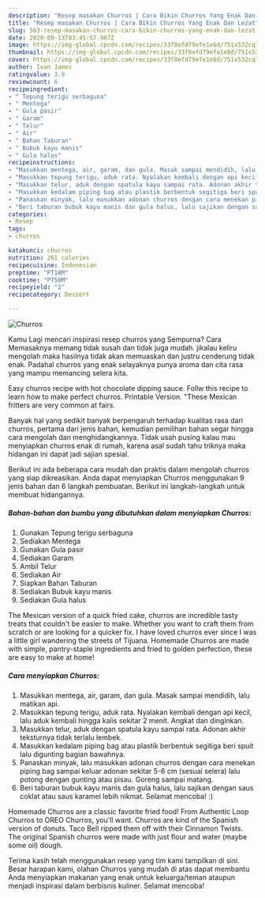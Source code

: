 ```yaml
---
description: "Resep masakan Churros | Cara Bikin Churros Yang Enak Dan Lezat"
title: "Resep masakan Churros | Cara Bikin Churros Yang Enak Dan Lezat"
slug: 563-resep-masakan-churros-cara-bikin-churros-yang-enak-dan-lezat
date: 2020-09-13T03:45:57.987Z
image: https://img-global.cpcdn.com/recipes/33f8efd79efe1e8d/751x532cq70/churros-foto-resep-utama.jpg
thumbnail: https://img-global.cpcdn.com/recipes/33f8efd79efe1e8d/751x532cq70/churros-foto-resep-utama.jpg
cover: https://img-global.cpcdn.com/recipes/33f8efd79efe1e8d/751x532cq70/churros-foto-resep-utama.jpg
author: Ivan James
ratingvalue: 3.9
reviewcount: 6
recipeingredient:
- " Tepung terigu serbaguna"
- " Mentega"
- " Gula pasir"
- " Garam"
- " Telur"
- " Air"
- " Bahan Taburan"
- " Bubuk kayu manis"
- " Gula halus"
recipeinstructions:
- "Masukkan mentega, air, garam, dan gula. Masak sampai mendidih, lalu matikan api."
- "Masukkan tepung terigu, aduk rata. Nyalakan kembali dengan api kecil, lalu aduk kembali hingga kalis sekitar 2 menit. Angkat dan dinginkan."
- "Masukkan telur, aduk dengan spatula kayu sampai rata. Adonan akhir teksturnya tidak terlalu lembek."
- "Masukkan kedalam piping bag atau plastik berbentuk segitiga beri spuit lalu digunting bagian bawahnya."
- "Panaskan minyak, lalu masukkan adonan churros dengan cara menekan piping bag sampai keluar adonan sekitar 5-6 cm (sesuai selera) lalu potong dengan gunting atau pisau. Goreng sampai matang."
- "Beri taburan bubuk kayu manis dan gula halus, lalu sajikan dengan saus coklat atau saus karamel lebih nikmat. Selamat mencoba! :)"
categories:
- Resep
tags:
- churros

katakunci: churros 
nutrition: 261 calories
recipecuisine: Indonesian
preptime: "PT18M"
cooktime: "PT50M"
recipeyield: "2"
recipecategory: Dessert

---
```



![Churros](https://img-global.cpcdn.com/recipes/33f8efd79efe1e8d/751x532cq70/churros-foto-resep-utama.jpg)

Kamu Lagi mencari inspirasi resep churros yang Sempurna? Cara Memasaknya memang tidak susah dan tidak juga mudah. jikalau keliru mengolah maka hasilnya tidak akan memuaskan dan justru cenderung tidak enak. Padahal churros yang enak selayaknya punya aroma dan cita rasa yang mampu memancing selera kita.

Easy churros recipe with hot chocolate dipping sauce. Follw this recipe to learn how to make perfect churros. Printable Version. &#34;These Mexican fritters are very common at fairs.

Banyak hal yang sedikit banyak berpengaruh terhadap kualitas rasa dari churros, pertama dari jenis bahan, kemudian pemilihan bahan segar hingga cara mengolah dan menghidangkannya. Tidak usah pusing kalau mau menyiapkan churros enak di rumah, karena asal sudah tahu triknya maka hidangan ini dapat jadi sajian spesial.


Berikut ini ada beberapa cara mudah dan praktis dalam mengolah churros yang siap dikreasikan. Anda dapat menyiapkan Churros menggunakan 9 jenis bahan dan 6 langkah pembuatan. Berikut ini langkah-langkah untuk membuat hidangannya.

<!--inarticleads1-->

##### Bahan-bahan dan bumbu yang dibutuhkan dalam menyiapkan Churros:

1. Gunakan  Tepung terigu serbaguna
1. Sediakan  Mentega
1. Gunakan  Gula pasir
1. Sediakan  Garam
1. Ambil  Telur
1. Sediakan  Air
1. Siapkan  Bahan Taburan
1. Sediakan  Bubuk kayu manis
1. Sediakan  Gula halus


The Mexican version of a quick fried cake, churros are incredible tasty treats that couldn&#39;t be easier to make. Whether you want to craft them from scratch or are looking for a quicker fix. I have loved churros ever since I was a little girl wandering the streets of Tijuana. Homemade Churros are made with simple, pantry-staple ingredients and fried to golden perfection, these are easy to make at home! 

<!--inarticleads2-->

##### Cara menyiapkan Churros:

1. Masukkan mentega, air, garam, dan gula. Masak sampai mendidih, lalu matikan api.
1. Masukkan tepung terigu, aduk rata. Nyalakan kembali dengan api kecil, lalu aduk kembali hingga kalis sekitar 2 menit. Angkat dan dinginkan.
1. Masukkan telur, aduk dengan spatula kayu sampai rata. Adonan akhir teksturnya tidak terlalu lembek.
1. Masukkan kedalam piping bag atau plastik berbentuk segitiga beri spuit lalu digunting bagian bawahnya.
1. Panaskan minyak, lalu masukkan adonan churros dengan cara menekan piping bag sampai keluar adonan sekitar 5-6 cm (sesuai selera) lalu potong dengan gunting atau pisau. Goreng sampai matang.
1. Beri taburan bubuk kayu manis dan gula halus, lalu sajikan dengan saus coklat atau saus karamel lebih nikmat. Selamat mencoba! :)


Homemade Churros are a classic favorite fried food! From Authentic Loop Churros to OREO Churros, you&#39;ll want. Churros are kind of the Spanish version of donuts. Taco Bell ripped them off with their Cinnamon Twists. The original Spanish churros were made with just flour and water (maybe some oil) dough. 

Terima kasih telah menggunakan resep yang tim kami tampilkan di sini. Besar harapan kami, olahan Churros yang mudah di atas dapat membantu Anda menyiapkan makanan yang enak untuk keluarga/teman ataupun menjadi inspirasi dalam berbisnis kuliner. Selamat mencoba!
